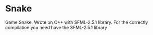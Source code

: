 # Snake
Game Snake. Wrote on C++ with SFML-2.5.1 library.
For the correctly compilation you need have the SFML-2.5.1 library
